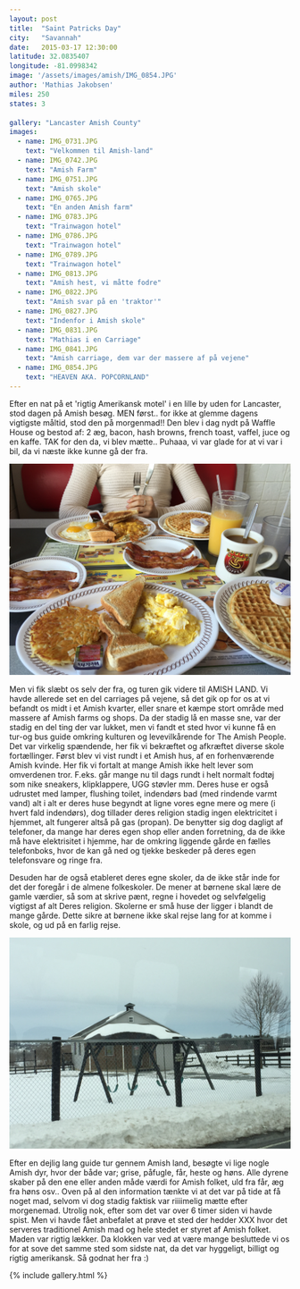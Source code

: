 ```yaml
---
layout: post
title:  "Saint Patricks Day"
city:   "Savannah"
date:   2015-03-17 12:30:00
latitude: 32.0835407
longitude: -81.0998342
image: '/assets/images/amish/IMG_0854.JPG'
author: 'Mathias Jakobsen'
miles: 250
states: 3

gallery: "Lancaster Amish County"
images:
  - name: IMG_0731.JPG
    text: "Velkommen til Amish-land"
  - name: IMG_0742.JPG
    text: "Amish Farm"
  - name: IMG_0751.JPG
    text: "Amish skole"
  - name: IMG_0765.JPG
    text: "En anden Amish farm"
  - name: IMG_0783.JPG
    text: "Trainwagon hotel"
  - name: IMG_0786.JPG
    text: "Trainwagon hotel"
  - name: IMG_0789.JPG
    text: "Trainwagon hotel"
  - name: IMG_0813.JPG
    text: "Amish hest, vi måtte fodre"
  - name: IMG_0822.JPG
    text: "Amish svar på en 'traktor'"
  - name: IMG_0827.JPG
    text: "Indenfor i Amish skole"
  - name: IMG_0831.JPG
    text: "Mathias i en Carriage"
  - name: IMG_0841.JPG
    text: "Amish carriage, dem var der massere af på vejene"
  - name: IMG_0854.JPG
    text: "HEAVEN AKA. POPCORNLAND"
---
```



Efter en nat på et 'rigtig Amerikansk motel' i en lille by uden for Lancaster, stod dagen på Amish besøg. MEN først.. for ikke at glemme dagens vigtigste måltid, stod den på morgenmad!! Den blev i dag nydt på Waffle House og bestod af: 2 æg, bacon, hash browns, french toast, vaffel, juce og en kaffe. TAK for den da, vi blev mætte.. Puhaaa, vi var glade for at vi var i bil, da vi næste ikke kunne gå der fra. 


![Awsome morgenmad](/assets/images/amish/IMG_0729.JPG)


Men vi fik slæbt os selv der fra, og turen gik videre til AMISH LAND. Vi havde allerede set en del carriages på vejene, så det gik op for os at vi befandt os midt i et Amish kvarter, eller snare et kæmpe stort område med massere af Amish farms og shops. Da der stadig lå en masse sne, var der stadig en del ting der var lukket, men vi fandt et sted hvor vi kunne få en tur-og bus guide omkring kulturen og levevilkårende for The Amish People. Det var virkelig spændende, her fik vi bekræftet og afkræftet diverse skole fortællinger. Først blev vi vist rundt i et Amish hus, af en forhenværende Amish kvinde. Her fik vi fortalt at mange Amish ikke helt lever som omverdenen tror. F.eks. går mange nu til dags rundt i helt normalt fodtøj som nike sneakers, klipklappere, UGG støvler mm. Deres huse er også udrustet med lamper, flushing toilet, indendørs bad (med rindende varmt vand) alt i alt er deres huse begyndt at ligne vores egne mere og mere (i hvert fald indendørs), dog tillader deres religion stadig ingen elektricitet i hjemmet, alt fungerer altså på gas (propan). De benytter sig dog dagligt af telefoner, da mange har deres egen shop eller anden forretning, da de ikke må have elektrisitet i hjemme, har de omkring liggende gårde en fælles telefonboks, hvor de kan gå ned og tjekke beskeder på deres egen telefonsvare og ringe fra. 

Desuden har de også etableret deres egne skoler, da de ikke står inde for det der foregår i de almene folkeskoler. De mener at børnene skal lære de gamle værdier, så som at skrive pænt, regne i hovedet og selvfølgelig vigtigst af alt Deres religion. Skolerne er små huse der ligger i blandt de mange gårde. Dette sikre at børnene ikke skal rejse lang for at komme i skole, og ud på en farlig rejse.

![Amish Skole](/assets/images/amish/IMG_0751.JPG)

Efter en dejlig lang guide tur gennem Amish land, besøgte vi lige nogle Amish dyr, hvor der både var; grise, påfugle, får, heste og høns. Alle dyrene skaber på den ene eller anden måde værdi for Amish folket, uld fra får, æg fra høns osv.. Oven på al den information tænkte vi at det var på tide at få noget mad, selvom vi dog stadig faktisk var riiiimelig mætte efter morgenemad. Utrolig nok, efter som det var over 6 timer siden vi havde spist. Men vi havde fået anbefalet at prøve et sted der hedder XXX hvor det serveres traditionel Amish mad og hele stedet er styret af Amish folket. Maden var rigtig lækker.
Da klokken var ved at være mange besluttede vi os for at sove det samme sted som sidste nat, da det var hyggeligt, billigt og rigtig amerikansk. Så godnat her fra :)

{% include gallery.html %}






